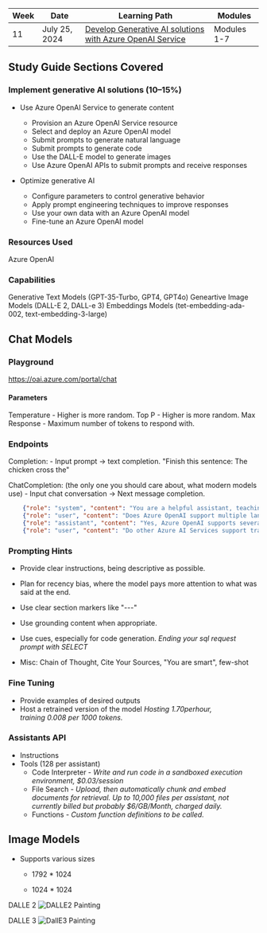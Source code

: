 | Week | Date         | Learning Path                                                                                                                                                                               | Modules                         |
|------|--------------|---------------------------------------------------------------------------------------------------------------------------------------------------------------------------------------------|---------------------------------|
| 11   | July 25, 2024| [Develop Generative AI solutions with Azure OpenAI Service](https://learn.microsoft.com/en-us/training/paths/develop-ai-solutions-azure-openai/)                                            | Modules 1-7                     |


## Study Guide Sections Covered
### Implement generative AI solutions (10–15%)
* Use Azure OpenAI Service to generate content
    - Provision an Azure OpenAI Service resource
    - Select and deploy an Azure OpenAI model
    - Submit prompts to generate natural language
    - Submit prompts to generate code
    - Use the DALL-E model to generate images
    - Use Azure OpenAI APIs to submit prompts and receive responses

* Optimize generative AI
    - Configure parameters to control generative behavior
    - Apply prompt engineering techniques to improve responses
    - Use your own data with an Azure OpenAI model
    - Fine-tune an Azure OpenAI model

### Resources Used

Azure OpenAI

### Capabilities

Generative Text Models (GPT-35-Turbo, GPT4, GPT4o)
Geneartive Image Models (DALL-E 2, DALL-e 3)
Embeddings Models (tet-embedding-ada-002, text-embedding-3-large)

## Chat Models

### Playground
https://oai.azure.com/portal/chat

#### Parameters
Temperature - Higher is more random.
Top P - Higher is more random.
Max Response - Maximum number of tokens to respond with.

### Endpoints
Completion:
    - Input prompt -> text completion. 
    "Finish this sentence: The chicken cross the"

ChatCompletion: (the only one you should care about, what modern models use)
    - Input chat conversation -> Next message completion.

```json
    {"role": "system", "content": "You are a helpful assistant, teaching people about AI."},
    {"role": "user", "content": "Does Azure OpenAI support multiple languages?"},
    {"role": "assistant", "content": "Yes, Azure OpenAI supports several languages, and can translate between them."},
    {"role": "user", "content": "Do other Azure AI Services support translation too?"}
```

### Prompting Hints

* Provide clear instructions, being descriptive as possible.

* Plan for recency bias, where the model pays more attention to what was said at the end.

* Use clear section markers like "---"

* Use grounding content when appropriate.

* Use cues, especially for code generation. _Ending your sql request prompt with SELECT_

* Misc: Chain of Thought, Cite Your Sources, "You are smart", few-shot

### Fine Tuning
* Provide examples of desired outputs
* Host a retrained version of the model _Hosting $1.70 per hour, training ~$0.008 per 1000 tokens._

### Assistants API
* Instructions
* Tools (128 per assistant)
    * Code Interpreter - _Write and run code in a sandboxed execution environment, $0.03/session_
    * File Search - _Upload, then automatically chunk and embed documents for retrieval. Up to 10,000 files per assistant, not currently billed but probably $6/GB/Month, charged daily._
    * Functions - _Custom function definitions to be called._

## Image Models


* Supports various sizes

    - 1792 * 1024

    - 1024 * 1024

DALLE 2
![DALLE2 Painting](<dalle/A painting of a pastoral landscape in the style of rembrandt.png>)

DALLE 3
![DallE3 Painting](<dalle/A painting of a pastoral landscape in the style of rembrandt (1).png>)
